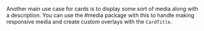 Another main use case for cards is to display some sort of media along with a
description. You can use the #media package with this to handle making
responsive media and create custom overlays with the `CardTitle`.
